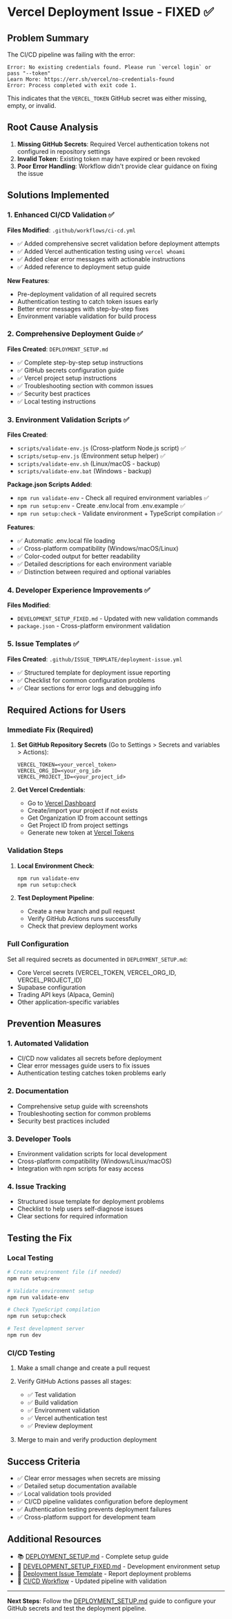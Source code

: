 # Vercel Deployment Issue - FIXED ✅

## Problem Summary
The CI/CD pipeline was failing with the error:
```
Error: No existing credentials found. Please run `vercel login` or pass "--token"
Learn More: https://err.sh/vercel/no-credentials-found
Error: Process completed with exit code 1.
```

This indicates that the `VERCEL_TOKEN` GitHub secret was either missing, empty, or invalid.

## Root Cause Analysis
1. **Missing GitHub Secrets**: Required Vercel authentication tokens not configured in repository settings
2. **Invalid Token**: Existing token may have expired or been revoked
3. **Poor Error Handling**: Workflow didn't provide clear guidance on fixing the issue

## Solutions Implemented

### 1. Enhanced CI/CD Validation ✅
**Files Modified**: `.github/workflows/ci-cd.yml`

- ✅ Added comprehensive secret validation before deployment attempts
- ✅ Added Vercel authentication testing using `vercel whoami`
- ✅ Added clear error messages with actionable instructions
- ✅ Added reference to deployment setup guide

**New Features**:
- Pre-deployment validation of all required secrets
- Authentication testing to catch token issues early
- Better error messages with step-by-step fixes
- Environment variable validation for build process

### 2. Comprehensive Deployment Guide ✅
**Files Created**: `DEPLOYMENT_SETUP.md`

- ✅ Complete step-by-step setup instructions
- ✅ GitHub secrets configuration guide
- ✅ Vercel project setup instructions
- ✅ Troubleshooting section with common issues
- ✅ Security best practices
- ✅ Local testing instructions

### 3. Environment Validation Scripts ✅
**Files Created**: 
- `scripts/validate-env.js` (Cross-platform Node.js script) ✅
- `scripts/setup-env.js` (Environment setup helper) ✅
- `scripts/validate-env.sh` (Linux/macOS - backup)
- `scripts/validate-env.bat` (Windows - backup)

**Package.json Scripts Added**:
- `npm run validate-env` - Check all required environment variables ✅
- `npm run setup:env` - Create .env.local from .env.example ✅
- `npm run setup:check` - Validate environment + TypeScript compilation ✅

**Features**:
- ✅ Automatic .env.local file loading
- ✅ Cross-platform compatibility (Windows/macOS/Linux)
- ✅ Color-coded output for better readability
- ✅ Detailed descriptions for each environment variable
- ✅ Distinction between required and optional variables

### 4. Developer Experience Improvements ✅
**Files Modified**: 
- `DEVELOPMENT_SETUP_FIXED.md` - Updated with new validation commands
- `package.json` - Cross-platform environment validation

### 5. Issue Templates ✅
**Files Created**: `.github/ISSUE_TEMPLATE/deployment-issue.yml`

- ✅ Structured template for deployment issue reporting
- ✅ Checklist for common configuration problems
- ✅ Clear sections for error logs and debugging info

## Required Actions for Users

### Immediate Fix (Required)
1. **Set GitHub Repository Secrets** (Go to Settings > Secrets and variables > Actions):
   ```
   VERCEL_TOKEN=<your_vercel_token>
   VERCEL_ORG_ID=<your_org_id>
   VERCEL_PROJECT_ID=<your_project_id>
   ```

2. **Get Vercel Credentials**:
   - Go to [Vercel Dashboard](https://vercel.com/dashboard)
   - Create/import your project if not exists
   - Get Organization ID from account settings
   - Get Project ID from project settings
   - Generate new token at [Vercel Tokens](https://vercel.com/account/tokens)

### Validation Steps
1. **Local Environment Check**:
   ```bash
   npm run validate-env
   npm run setup:check
   ```

2. **Test Deployment Pipeline**:
   - Create a new branch and pull request
   - Verify GitHub Actions runs successfully
   - Check that preview deployment works

### Full Configuration
Set all required secrets as documented in `DEPLOYMENT_SETUP.md`:
- Core Vercel secrets (VERCEL_TOKEN, VERCEL_ORG_ID, VERCEL_PROJECT_ID)
- Supabase configuration
- Trading API keys (Alpaca, Gemini)
- Other application-specific variables

## Prevention Measures

### 1. Automated Validation
- CI/CD now validates all secrets before deployment
- Clear error messages guide users to fix issues
- Authentication testing catches token problems early

### 2. Documentation
- Comprehensive setup guide with screenshots
- Troubleshooting section for common problems
- Security best practices included

### 3. Developer Tools
- Environment validation scripts for local development
- Cross-platform compatibility (Windows/Linux/macOS)
- Integration with npm scripts for easy access

### 4. Issue Tracking
- Structured issue template for deployment problems
- Checklist to help users self-diagnose issues
- Clear sections for required information

## Testing the Fix

### Local Testing
```bash
# Create environment file (if needed)
npm run setup:env

# Validate environment setup
npm run validate-env

# Check TypeScript compilation
npm run setup:check

# Test development server
npm run dev
```

### CI/CD Testing
1. Make a small change and create a pull request
2. Verify GitHub Actions passes all stages:
   - ✅ Test validation
   - ✅ Build validation  
   - ✅ Environment validation
   - ✅ Vercel authentication test
   - ✅ Preview deployment

3. Merge to main and verify production deployment

## Success Criteria
- ✅ Clear error messages when secrets are missing
- ✅ Detailed setup documentation available
- ✅ Local validation tools provided
- ✅ CI/CD pipeline validates configuration before deployment
- ✅ Authentication testing prevents deployment failures
- ✅ Cross-platform support for development team

## Additional Resources
- 📚 [DEPLOYMENT_SETUP.md](./DEPLOYMENT_SETUP.md) - Complete setup guide
- 🔧 [DEVELOPMENT_SETUP_FIXED.md](./DEVELOPMENT_SETUP_FIXED.md) - Development environment setup
- 🐛 [Deployment Issue Template](.github/ISSUE_TEMPLATE/deployment-issue.yml) - Report deployment problems
- 🚀 [CI/CD Workflow](.github/workflows/ci-cd.yml) - Updated pipeline with validation

---

**Next Steps**: Follow the [DEPLOYMENT_SETUP.md](./DEPLOYMENT_SETUP.md) guide to configure your GitHub secrets and test the deployment pipeline.